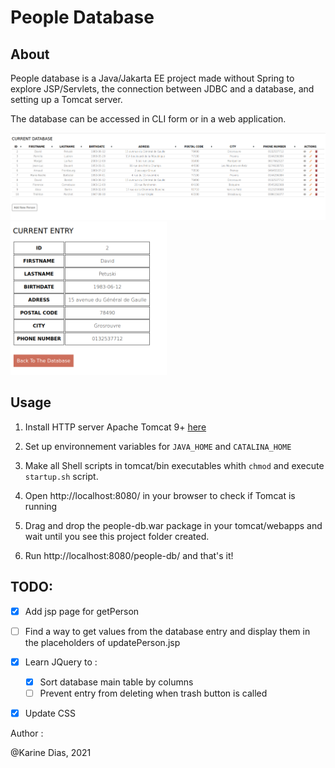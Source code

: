 # People Database

## About

People database is a Java/Jakarta EE project made without Spring to explore JSP/Servlets, the connection between JDBC and a database, and setting up a Tomcat server.

The database can be accessed in CLI form or in a web application.

![Overview](/img/snapshot_database.png)
<img src="/img/snapshot_database_2.png" alt="overview" width="250"/>

## Usage

1. Install HTTP server Apache Tomcat 9+ [here](https://tomcat.apache.org/download-90.cgi)

2. Set up environnement variables for ```JAVA_HOME``` and ```CATALINA_HOME```

3. Make all Shell scripts in tomcat/bin executables whith ```chmod``` and execute ```startup.sh``` script.

4. Open http://localhost:8080/ in your browser to check if Tomcat is running

5. Drag and drop the people-db.war package in your tomcat/webapps and wait until you see this project folder created.

6. Run http://localhost:8080/people-db/ and that's it!


## TODO:

- [X] Add jsp page for getPerson

- [ ] Find a way to get values from the database entry and display them in the placeholders of updatePerson.jsp

- [X] Learn JQuery to :

    - [X] Sort database main table by columns
    - [ ] Prevent entry from deleting when trash button is called

- [X] Update CSS



Author :

@Karine Dias, 2021